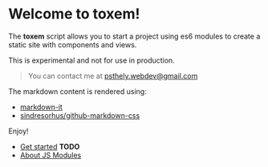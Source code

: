 # Welcome to **toxem**!

The **toxem** script allows you to start a project using es6 modules to create a static site with components and views.

This is experimental and not for use in production.

> You can contact me at psthely.webdev@gmail.com

The markdown content is rendered using:
- [markdown-it](https://github.com/markdown-it/markdown-it)
- [sindresorhus/github-markdown-css](https://github.com/sindresorhus/github-markdown-css/blob/main/github-markdown.css)

Enjoy!

- [Get started](getstarted.html) **TODO**
- [About JS Modules](https://developer.mozilla.org/en-US/docs/Web/JavaScript/Guide/Modules)

